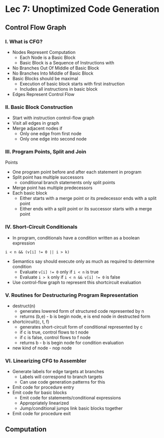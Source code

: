 # Lec 7: Unoptimized Code Generation
## Control Flow Graph
### I. What is CFG?
- Nodes Represent Computation
    - Each Node is a Basic Block
    - Basic Block is a Sequence of Instructions with
- No Branches Out Of Middle of Basic Block
- No Branches Into Middle of Basic Block
- Basic Blocks should be maximal
    - Execution of basic block starts with first instruction
    - Includes all instructions in basic block
- Edges Represent Control Flow
### II. Basic Block Construction
- Start with instruction control-flow graph
- Visit all edges in graph
- Merge adjacent nodes if
    - Only one edge from first node
    - Only one edge into second node
### III. Program Points, Split and Join
Points
- One program point before and after each statement in program
- Split point has multiple successors 
    - conditional branch statements only split points
- Merge point has multiple predecessors
- Each basic block
    - Either starts with a merge point or its predecessor ends with a split point
    - Either ends with a split point or its successor starts with a merge point
### IV. Short-Circuit Conditionals
- In program, conditionals have a condition written as a boolean expression
```
i < n && (v[i] != 0 || i > k)
```
- Semantics say should execute only as much as required to determine condition
    - Evaluate `v[i] != 0` only if `i < n` is true
    - Evaluate `i > k` only if `i < n && v[i] != 0` is false
- Use control-flow graph to represent this shortcircuit evaluation
### V. Routines for Destructuring Program Representation
- destruct(n)
    - generates lowered form of structured code represented by n
    - returns (b,e) - b is begin node, e is end node in destructed form
- shortcircuit(c, t, f)
    - generates short-circuit form of conditional represented by c
    - if c is true, control flows to t node
    - if c is false, control flows to f node
    - returns b - b is begin node for condition evaluation
- new kind of node - nop node
### VI. Linearizing CFG to Assembler
- Generate labels for edge targets at branches
    - Labels will correspond to branch targets
    - Can use code generation patterns for this
- Emit code for procedure entry
- Emit code for basic blocks
    - Emit code for statements/conditional expressions
    - Appropriately linearized
    - Jump/conditional jumps link basic blocks together
- Emit code for procedure exit
## Computation